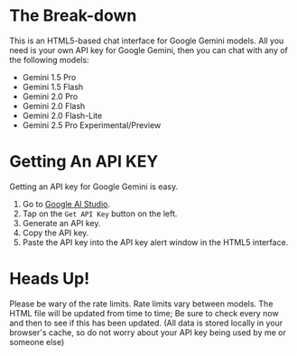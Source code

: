 # The Break-down
This is an HTML5-based chat interface for Google Gemini models.
All you need is your own API key for Google Gemini, then you can chat with any of the following models:
   - Gemini 1.5 Pro
   - Gemini 1.5 Flash
   - Gemini 2.0 Pro
   - Gemini 2.0 Flash
   - Gemini 2.0 Flash-Lite
   - Gemini 2.5 Pro Experimental/Preview

# Getting An API KEY
Getting an API key for Google Gemini is easy.
   1) Go to [Google AI Studio](https://aistudio.google.com).
   2) Tap on the ``Get API Key`` button on the left.
   3) Generate an API key.
   4) Copy the API key.
   5) Paste the API key into the API key alert window in the HTML5 interface.

# Heads Up!
Please be wary of the rate limits.
Rate limits vary between models.
The HTML file will be updated from time to time; Be sure to check every now and then to see if this has been updated.
(All data is stored locally in your browser's cache, so do not worry about your API key being used by me or someone else)
